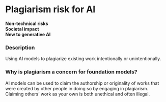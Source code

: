 # Plagiarism risk for AI

**Non-technical risks** \
**Societal impact** \
**New to generative AI**

### Description

Using AI models to plagiarize existing work intentionally or unintentionally.

### Why is plagiarism a concern for foundation models?

AI models can be used to claim the authorship or originality of works that were created by other people in doing so by engaging in plagiarism. Claiming others’ work as your own is both unethical and often illegal.
